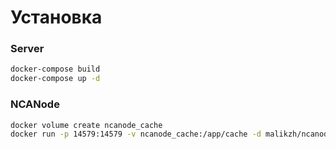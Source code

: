 # Установка

### Server
```bash
docker-compose build
docker-compose up -d
```

### NCANode
```bash
docker volume create ncanode_cache
docker run -p 14579:14579 -v ncanode_cache:/app/cache -d malikzh/ncanode
```
